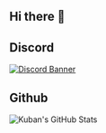 ## Hi there 👋


## Discord 
<a href='https://discord.gg/GwfuNjpcPX'>![Discord Banner]([https://discordapp.com/api/guilds/1188394982655135764/widget.png?style=banner2])</a>


## Github
![Kuban's GitHub Stats](https://github-readme-stats.vercel.app/api?username=KubanScripts&show_icons=true&theme=dark)
